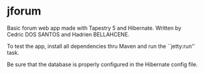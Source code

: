 jforum
======

Basic forum web app made with Tapestry 5 and Hibernate. Written by Cedric DOS
SANTOS and Hadrien BELLAHCENE.


To test the app, install all dependencies thru Maven and run the ``jetty:run'' 
task.

Be sure that the database is properly configured in the Hibernate config file.